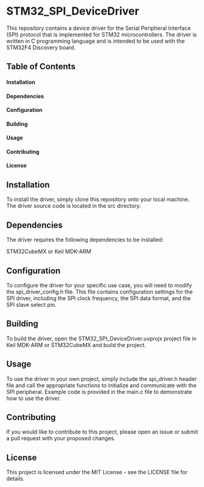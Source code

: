 # STM32_SPI_DeviceDriver
This repository contains a device driver for the Serial Peripheral Interface (SPI) protocol that is implemented for STM32 microcontrollers. The driver is written in C programming language and is intended to be used with the STM32F4 Discovery board.

## Table of Contents
#### Installation
#### Dependencies
#### Configuration
#### Building
#### Usage
#### Contributing
#### License

## Installation
To install the driver, simply clone this repository onto your local machine. The driver source code is located in the src directory.

## Dependencies
The driver requires the following dependencies to be installed:

STM32CubeMX or 
Keil MDK-ARM

## Configuration
To configure the driver for your specific use case, you will need to modify the spi_driver_config.h file. This file contains configuration settings for the SPI driver, including the SPI clock frequency, the SPI data format, and the SPI slave select pin.

## Building
To build the driver, open the STM32_SPI_DeviceDriver.uvprojx project file in Keil MDK-ARM or STM32CubeMX and build the project.

## Usage
To use the driver in your own project, simply include the spi_driver.h header file and call the appropriate functions to initialize and communicate with the SPI peripheral. Example code is provided in the main.c file to demonstrate how to use the driver.

## Contributing
If you would like to contribute to this project, please open an issue or submit a pull request with your proposed changes.

## License
This project is licensed under the MIT License - see the LICENSE file for details.

